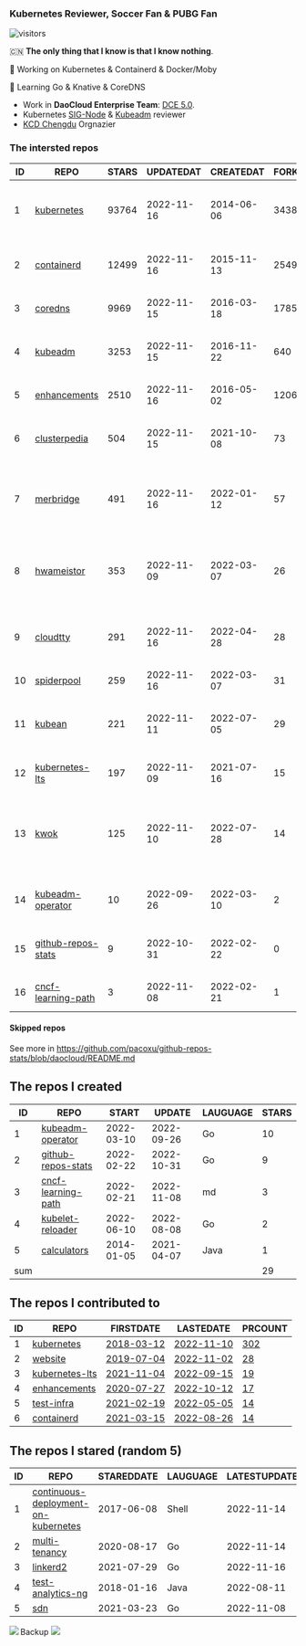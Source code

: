 ### Kubernetes Reviewer, Soccer Fan & PUBG Fan
![visitors](https://visitor-badge.glitch.me/badge?page_id=pacoxu.pacoxu&left_color=green&right_color=red)
 
 🇨🇳 **The only thing that I know is that I know nothing**. 
 
 🔭 Working on Kubernetes & Containerd & Docker/Moby
 
 🌱 Learning Go & Knative & CoreDNS

- Work in **DaoCloud Enterprise Team**: [DCE 5.0](https://www.daocloud.io/dce_5.0).
- Kubernetes [SIG-Node](https://github.com/kubernetes/community/blob/master/sig-node/README.md) & [Kubeadm](https://github.com/kubernetes/kubeadm/) reviewer
- [KCD Chengdu](https://community.cncf.io/kcd-chengdu/) Orgnazier


<!--START_SECTION:github_repos-->
### The intersted repos
| ID |                                REPO                                | STARS | UPDATEDAT  | CREATEDAT  | FORKSCOUNT |                                  DESCRIPTIONS                                  |
|----|--------------------------------------------------------------------|-------|------------|------------|------------|--------------------------------------------------------------------------------|
|  1 | [kubernetes](https://github.com/kubernetes/kubernetes)             | 93764 | 2022-11-16 | 2014-06-06 |      34382 | Production-Grade Container Scheduling and Management                           |
|  2 | [containerd](https://github.com/containerd/containerd)             | 12499 | 2022-11-16 | 2015-11-13 |       2549 | An open and reliable container runtime                                         |
|  3 | [coredns](https://github.com/coredns/coredns)                      |  9969 | 2022-11-15 | 2016-03-18 |       1785 | CoreDNS is a DNS server that chains plugins                                    |
|  4 | [kubeadm](https://github.com/kubernetes/kubeadm)                   |  3253 | 2022-11-15 | 2016-11-22 |        640 | Aggregator for issues filed against kubeadm                                    |
|  5 | [enhancements](https://github.com/kubernetes/enhancements)         |  2510 | 2022-11-16 | 2016-05-02 |       1206 | Enhancements tracking repo for Kubernetes                                      |
|  6 | [clusterpedia](https://github.com/clusterpedia-io/clusterpedia)    |   504 | 2022-11-15 | 2021-10-08 |         73 | The Encyclopedia of Kubernetes clusters                                        |
|  7 | [merbridge](https://github.com/merbridge/merbridge)                |   491 | 2022-11-16 | 2022-01-12 |         57 | Use eBPF to speed up your Service Mesh like crossing an Einstein-Rosen Bridge. |
|  8 | [hwameistor](https://github.com/hwameistor/hwameistor)             |   353 | 2022-11-09 | 2022-03-07 |         26 | Hwameistor is an HA local storage system for cloud-native stateful workloads.  |
|  9 | [cloudtty](https://github.com/cloudtty/cloudtty)                   |   291 | 2022-11-16 | 2022-04-28 |         28 | A Friendly Kubernetes CloudShell (Web Terminal) !                              |
| 10 | [spiderpool](https://github.com/spidernet-io/spiderpool)           |   259 | 2022-11-16 | 2022-03-07 |         31 | kubernetes ipam                                                                |
| 11 | [kubean](https://github.com/kubean-io/kubean)                      |   221 | 2022-11-11 | 2022-07-05 |         29 |  :seedling: Kubernetes lifecycle management operator based on kubespray.       |
| 12 | [kubernetes-lts](https://github.com/klts-io/kubernetes-lts)        |   197 | 2022-11-09 | 2021-07-16 |         15 | Kubernetes LTS(long term support)                                              |
| 13 | [kwok](https://github.com/kubernetes-sigs/kwok)                    |   125 | 2022-11-10 | 2022-07-28 |         14 | Kubernetes WithOut Kubelet -  Simulates thousands of Nodes and Clusters.       |
| 14 | [kubeadm-operator](https://github.com/pacoxu/kubeadm-operator)     |    10 | 2022-09-26 | 2022-03-10 |          2 | Test work on the design of kubeadm operator                                    |
| 15 | [github-repos-stats](https://github.com/pacoxu/github-repos-stats) |     9 | 2022-10-31 | 2022-02-22 |          0 | Collect Repos Star/Fork/Watch Counts Everyday                                  |
| 16 | [cncf-learning-path](https://github.com/pacoxu/cncf-learning-path) |     3 | 2022-11-08 | 2022-02-21 |          1 | record my learning CNCF related path                                           |



#### Skipped repos
<!--END_SECTION:github_repos-->
See more in https://github.com/pacoxu/github-repos-stats/blob/daocloud/README.md


<!--START_SECTION:my_github-->
## The repos I created
| ID  |                                REPO                                |   START    |   UPDATE   | LAUGUAGE | STARS |
|-----|--------------------------------------------------------------------|------------|------------|----------|-------|
|   1 | [kubeadm-operator](https://github.com/pacoxu/kubeadm-operator)     | 2022-03-10 | 2022-09-26 | Go       |    10 |
|   2 | [github-repos-stats](https://github.com/pacoxu/github-repos-stats) | 2022-02-22 | 2022-10-31 | Go       |     9 |
|   3 | [cncf-learning-path](https://github.com/pacoxu/cncf-learning-path) | 2022-02-21 | 2022-11-08 | md       |     3 |
|   4 | [kubelet-reloader](https://github.com/pacoxu/kubelet-reloader)     | 2022-06-10 | 2022-08-08 | Go       |     2 |
|   5 | [calculators](https://github.com/pacoxu/calculators)               | 2014-01-05 | 2021-04-07 | Java     |     1 |
| sum |                                                                    |            |            |          |    29 |

## The repos I contributed to
| ID |                            REPO                             |                             FIRSTDATE                              |                             LASTEDATE                              |                                     PRCOUNT                                      |
|----|-------------------------------------------------------------|--------------------------------------------------------------------|--------------------------------------------------------------------|----------------------------------------------------------------------------------|
|  1 | [kubernetes](https://github.com/kubernetes/kubernetes)      | [2018-03-12](https://github.com/kubernetes/kubernetes/pull/61040)  | [2022-11-10](https://github.com/kubernetes/kubernetes/pull/113800) | [302](https://github.com/kubernetes/kubernetes/pulls?q=is%3Apr+author%3Apacoxu)  |
|  2 | [website](https://github.com/kubernetes/website)            | [2019-07-04](https://github.com/kubernetes/website/pull/15285)     | [2022-11-02](https://github.com/kubernetes/website/pull/37667)     | [28](https://github.com/kubernetes/website/pulls?q=is%3Apr+author%3Apacoxu)      |
|  3 | [kubernetes-lts](https://github.com/klts-io/kubernetes-lts) | [2021-11-04](https://github.com/klts-io/kubernetes-lts/pull/94)    | [2022-09-15](https://github.com/klts-io/kubernetes-lts/pull/174)   | [19](https://github.com/klts-io/kubernetes-lts/pulls?q=is%3Apr+author%3Apacoxu)  |
|  4 | [enhancements](https://github.com/kubernetes/enhancements)  | [2020-07-27](https://github.com/kubernetes/enhancements/pull/1907) | [2022-10-12](https://github.com/kubernetes/enhancements/pull/3612) | [17](https://github.com/kubernetes/enhancements/pulls?q=is%3Apr+author%3Apacoxu) |
|  5 | [test-infra](https://github.com/kubernetes/test-infra)      | [2021-02-19](https://github.com/kubernetes/test-infra/pull/20909)  | [2022-05-05](https://github.com/kubernetes/test-infra/pull/26210)  | [14](https://github.com/kubernetes/test-infra/pulls?q=is%3Apr+author%3Apacoxu)   |
|  6 | [containerd](https://github.com/containerd/containerd)      | [2021-03-15](https://github.com/containerd/containerd/pull/5200)   | [2022-08-26](https://github.com/containerd/containerd/pull/7327)   | [14](https://github.com/containerd/containerd/pulls?q=is%3Apr+author%3Apacoxu)   |

## The repos I stared (random 5)
| ID |                                                       REPO                                                        | STAREDDATE | LAUGUAGE | LATESTUPDATE |
|----|-------------------------------------------------------------------------------------------------------------------|------------|----------|--------------|
|  1 | [continuous-deployment-on-kubernetes](https://github.com/GoogleCloudPlatform/continuous-deployment-on-kubernetes) | 2017-06-08 | Shell    | 2022-11-14   |
|  2 | [multi-tenancy](https://github.com/kubernetes-sigs/multi-tenancy)                                                 | 2020-08-17 | Go       | 2022-11-14   |
|  3 | [linkerd2](https://github.com/linkerd/linkerd2)                                                                   | 2021-07-29 | Go       | 2022-11-16   |
|  4 | [test-analytics-ng](https://github.com/rodion-goritskov/test-analytics-ng)                                        | 2018-01-16 | Java     | 2022-08-11   |
|  5 | [sdn](https://github.com/openshift/sdn)                                                                           | 2021-03-23 | Go       | 2022-11-08   |

<!--END_SECTION:my_github-->

<a href="https://pacoxu.wordpress.com/">
  <img align="left" src="https://github-readme-stats.vercel.app/api?username=pacoxu&show_icons=true" />
</a>

Backup ![](https://komarev.com/ghpvc/?username=pacoxu)

